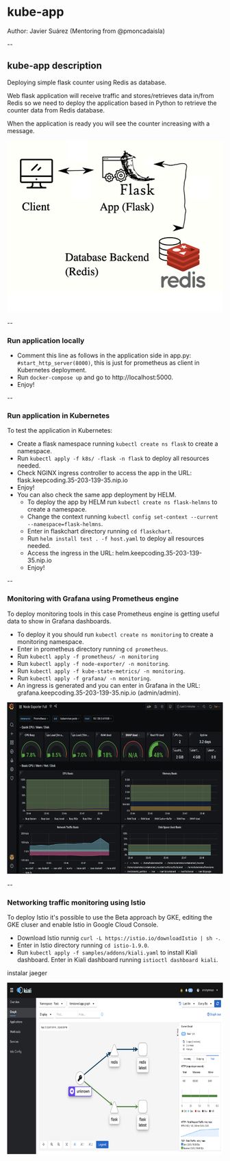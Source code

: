 # kube-app
Author: Javier Suárez (Mentoring from @pmoncadaisla)

--
## kube-app description

Deploying simple flask counter using Redis as database.

Web flask application will receive traffic and stores/retrieves data in/from Redis so we need to deploy the application based in Python to retrieve the counter data from Redis database.

When the application is ready you will see the counter increasing with a message.

<img src = https://github.com/jsuarezs/kube-app/blob/main/images/app.png weidth = 100 height = 400>

--

### Run application locally

* Comment this line as follows in the application side in app.py: ````#start_http_server(8000)````, this is just for prometheus as client in Kubernetes deployment.
* Run ````docker-compose up```` and go to http://localhost:5000.
* Enjoy!
  

--

### Run application in Kubernetes
To test the application in Kubernetes:

* Create a flask namespace running ````kubectl create ns flask```` to create a namespace.
* Run ````kubectl apply -f k8s/ -flask -n flask```` to deploy all resources needed.
* Check NGINX ingress controller to access the app in the URL: flask.keepcoding.35-203-139-35.nip.io
* Enjoy!
* You can also check the same app deployment by HELM.
  * To deploy the app by HELM run ````kubectl create ns flask-helmns```` to create a namespace.
  * Change the context running ````kubectl config set-context --current --namespace=flask-helmns````.
  * Enter in flaskchart directory running ````cd flaskchart````.
  * Run ````helm install test . -f host.yaml```` to deploy all resources needed.
  * Access the ingress in the URL: helm.keepcoding.35-203-139-35.nip.io
  * Enjoy!

--

### Monitoring with Grafana using Prometheus engine

To deploy monitoring tools in this case Prometheus engine is getting useful data to show in Grafana dashboards.

* To deploy it you should run ````kubectl create ns monitoring```` to create a monitoring namespace.
* Enter in prometheus directory running ````cd prometheus````.
* Run ````kubectl apply -f prometheus/ -n monitoring````
* Run ````kubectl apply -f node-exporter/ -n monitoring````.
* Run ````kubectl apply -f kube-state-metrics/ -n monitoring````.
* Run ````kubectl apply -f grafana/ -n monitoring````.
* An ingress is generated and you can enter in Grafana in the URL: grafana.keepcoding.35-203-139-35.nip.io (admin/admin).


<img src = https://github.com/jsuarezs/kube-app/blob/main/images/grafana.png weidth = 100 height = 400>




--

### Networking traffic monitoring using Istio

To deploy Istio it's possible to use the Beta approach by GKE, editing the GKE cluser and enable Istio in Google Cloud Console.

* Download Istio runnig ````curl -L https://istio.io/downloadIstio | sh -````.
* Enter in Istio directory running ````cd istio-1.9.0````.
* Run ````kubectl apply -f samples/addons/kiali.yaml```` to install Kiali dashboard.
Enter in Kiali dashboard running ````istioctl dashboard kiali````.

instalar jaeger

<img src = https://github.com/jsuarezs/kube-app/blob/main/images/istio.png weidth = 100 height = 400>